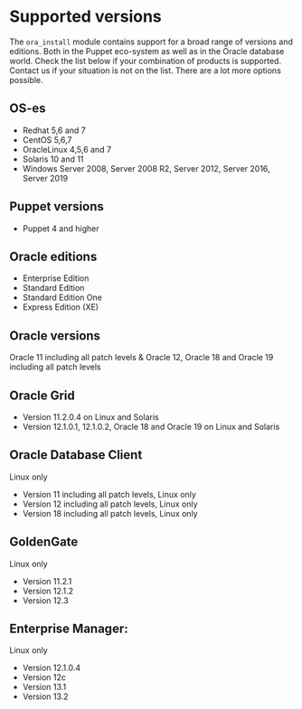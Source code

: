 # Supported versions

The `ora_install` module contains support for a broad range of versions and editions. Both in the Puppet eco-system as well as in the Oracle database world. Check the list below if your combination of products is supported. Contact us if your situation is not on the list. There are a lot more options possible.

## OS-es

- Redhat 5,6 and 7
- CentOS 5,6,7
- OracleLinux 4,5,6 and 7
- Solaris 10 and 11
- Windows Server 2008, Server 2008 R2, Server 2012, Server 2016, Server 2019

## Puppet versions

- Puppet 4 and higher

## Oracle editions

- Enterprise Edition
- Standard Edition
- Standard Edition One
- Express Edition (XE)

## Oracle versions

Oracle 11 including all patch levels & Oracle 12, Oracle 18 and Oracle 19 including all patch levels

## Oracle Grid

- Version 11.2.0.4 on Linux and Solaris
- Version 12.1.0.1, 12.1.0.2, Oracle 18 and Oracle 19 on Linux and Solaris

## Oracle Database Client

Linux only
- Version 11 including all patch levels, Linux only
- Version 12 including all patch levels, Linux only
- Version 18 including all patch levels, Linux only

## GoldenGate

Linux only
- Version 11.2.1
- Version 12.1.2
- Version 12.3

## Enterprise Manager:

Linux only
- Version 12.1.0.4
- Version 12c
- Version 13.1
- Version 13.2
